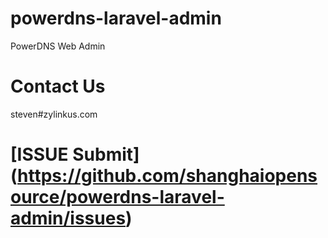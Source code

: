 # powerdns-laravel-admin
PowerDNS Web Admin

# Contact Us
steven#zylinkus.com

# [ISSUE Submit] (https://github.com/shanghaiopensource/powerdns-laravel-admin/issues)

